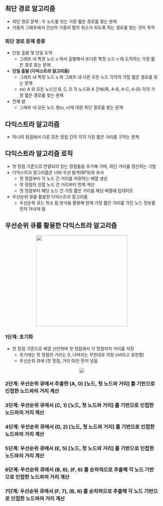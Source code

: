 ## 최단 경로 알고리즘
+ 최단 경로 문제 : 두 노드를 잇는 가장 짧은 경로를 찾는 문제
+ 가중치 그래프에서 간선의 가중치 합이 최소가 되도록 하는 경로를 찾는 것이 목적

### 최단 경로 문제 종류
+ 단일 출발 및 단일 도착
  + 그래프 내 특정 노드 u 에서 출발해서 또다른 특정 노드 v 에 도착하는 가장 짧은 경로 찾는 문제
+ **단일 출발 (다익스트라 알고리즘)**
  + 그래프 내 특정 노드 u 와 그래프 내 다른 모든 노드 각각의 가장 짧은 경로를 찾는 문제
  + ex) A 외 모든 노드인 B, C, D 각 노드와 A 간에(즉, A-B, A-C, A-D) 각각 가장 짧은 경로를 찾는 문제
+ 전체 쌍
  + 그래프 내 모든 노드 쌍(u, v)에 대한 최단 경로를 찾는 문제

## 다익스트라 알고리즘
+ 하나의 정점에서 다른 모든 정점 간의 각각 가장 짧은 거리를 구하는 문제

## 다익스트라 알고리즘 로직
+ 첫 정점 기준으로 연결되어 있는 정점들을 추가해 가며, 최단 거리를 갱신하는 기법
+ 다익스트라 알고리즘은 너비 우선 탐색(BFS)와 유사
  + 첫 정점부터 각 노드 간 거리를 저장하는 배열 생성
  + 첫 정점의 인접 노드 간 거리부터 먼제 계산
  + 첫 정점부터 해당 노드 간 가장 짧은 거리를 해당 배열에 업데이트
+ 우선순위 큐를 활용한 다익스트라 알고리즘
  + 우선순위 큐는 최소 힙 방식을 활용해 현재 가장 짧은 거리를 가진 노드 정보를 먼저 꺼내게 됨

## 우선순위 큐를 활용한 다익스트라 알고리즘
<p align="center"><img src="https://user-images.githubusercontent.com/98029695/190143988-360f852a-c709-4384-ac08-bd99d0edf711.png" height="300px"></p>

### 1단계: 초기화
+ 첫 정점 기준으로 배열 선언하여 첫 정점에서 각 정점까지 거리를 저장
  + 초기에는 첫 정점의 거리는 0, 나머지는 무한대로 저장 (inf라고 표현함)
  + 우선순위 큐에 (첫 정점, 거리 0)만 먼저 넣음

<p align="center"><img src="https://user-images.githubusercontent.com/98029695/190147134-2a92d333-0182-48f5-9e46-9e956a825d39.png"></p>

### 2단계: 우선순위 큐에서 추출한 (A, 0) [노드, 첫 노드와 거리] 를 기반으로 인접한 노드와의 거리 계산


### 3단계: 우선순위 큐에서 (C, 1) [노드, 첫 노드와 거리] 를 기반으로 인접한 노드와의 거리 계산

### 4단계: 우선순위 큐에서 (D, 2) [노드, 첫 노드와 거리] 를 기반으로 인접한 노드와의 거리 계산

### 5단계: 우선순위 큐에서 (E, 5) [노드, 첫 노드와 거리] 를 기반으로 인접한 노드와의 거리 계산

### 6단계: 우선순위 큐에서 (B, 6), (F, 6) 를 순차적으로 추출해 각 노드 기반으로 인접한 노드와의 거리 계산

### 7단계: 우선순위 큐에서 (F, 7), (B, 8) 를 순차적으로 추출해 각 노드 기반으로 인접한 노드와의 거리 계산
